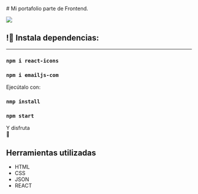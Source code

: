 # Mi portafolio parte de Frontend.

![](./src/assets/Portfolio.png)

## !🔌 Instala dependencias:
______ 
### `npm i react-icons`
### `npm i emailjs-com`

Ejecútalo con:
### `nmp install`
### `npm start`

Y disfruta 	
:tada:

## Herramientas utilizadas

- HTML    
- CSS
- JSON
- REACT
